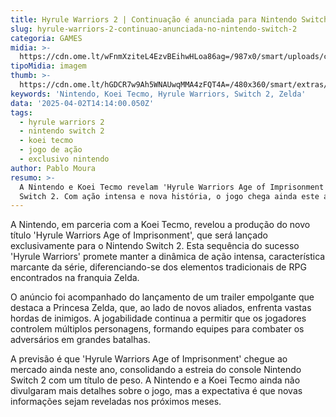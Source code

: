 ```yaml
---
title: Hyrule Warriors 2 | Continuação é anunciada para Nintendo Switch 2
slug: hyrule-warriors-2-continuao-anunciada-no-nintendo-switch-2
categoria: GAMES
midia: >-
  https://cdn.ome.lt/wFnmXziteL4EzvBEihwHLoa86ag=/987x0/smart/uploads/conteudo/fotos/02_Y9FTava.jpg
tipoMidia: imagem
thumb: >-
  https://cdn.ome.lt/hGDCR7w9Ah5WNAUwqMMA4zFQT4A=/480x360/smart/extras/conteudos/image_gRKTc38.png
keywords: 'Nintendo, Koei Tecmo, Hyrule Warriors, Switch 2, Zelda'
data: '2025-04-02T14:14:00.050Z'
tags:
  - hyrule warriors 2
  - nintendo switch 2
  - koei tecmo
  - jogo de ação
  - exclusivo nintendo
author: Pablo Moura
resumo: >-
  A Nintendo e Koei Tecmo revelam 'Hyrule Warriors Age of Imprisonment' para
  Switch 2. Com ação intensa e nova história, o jogo chega ainda este ano.
---
```


A Nintendo, em parceria com a Koei Tecmo, revelou a produção do novo título 'Hyrule Warriors Age of Imprisonment', que será lançado exclusivamente para o Nintendo Switch 2. Esta sequência do sucesso 'Hyrule Warriors' promete manter a dinâmica de ação intensa, característica marcante da série, diferenciando-se dos elementos tradicionais de RPG encontrados na franquia Zelda.

O anúncio foi acompanhado do lançamento de um trailer empolgante que destaca a Princesa Zelda, que, ao lado de novos aliados, enfrenta vastas hordas de inimigos. A jogabilidade continua a permitir que os jogadores controlem múltiplos personagens, formando equipes para combater os adversários em grandes batalhas.

A previsão é que 'Hyrule Warriors Age of Imprisonment' chegue ao mercado ainda neste ano, consolidando a estreia do console Nintendo Switch 2 com um título de peso. A Nintendo e a Koei Tecmo ainda não divulgaram mais detalhes sobre o jogo, mas a expectativa é que novas informações sejam reveladas nos próximos meses.
